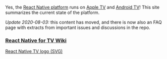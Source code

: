 <!-- ![Apple TV Demo GIF](./rnappletv.gif) -->

Yes, the [React Native platform](https://facebook.github.io/react-native) runs on [Apple TV](https://www.apple.com/tv/) and [Android TV](https://developer.android.com/tv)! This site summarizes the current state of the platform.

*Update 2020-08-03:* this content has moved, and there is now also an FAQ page with extracts from important issues and discussions in the repo.

### [React Native for TV Wiki](https://github.com/react-native-tvos/react-native-tvos/wiki)

[React Native TV logo (SVG)](./rntv.svg)



